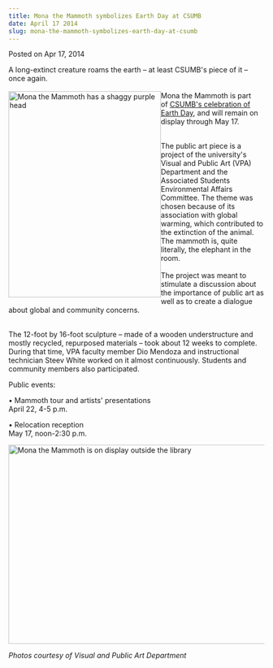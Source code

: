```yaml
---
title: Mona the Mammoth symbolizes Earth Day at CSUMB
date: April 17 2014
slug: mona-the-mammoth-symbolizes-earth-day-at-csumb
---
```





<span class="date">Posted on Apr 17, 2014    </span>
<p>A long-extinct creature roams the earth &#x2013; at least CSUMB&apos;s piece
of it &#x2013; once again.<br>
<br>
<img alt="Mona the Mammoth has a shaggy purple head" src="http://news.csumb.edu/sites/default/files/65/attachments/news/images/mammoth_headshot_for_web.jpg" style="float:left; width:300px; height:406px">Mona the Mammoth is
part of&#xA0;<a href="../14/csumb-goes-green-earth-day-events.html" rel="nofollow">CSUMB&apos;s celebration of Earth Day</a>, and will
remain on display through May 17.</img></br></br></p>
<p>The public art piece is a project of the university&apos;s Visual and
Public Art (VPA) Department and the Associated Students
Environmental Affairs Committee. The theme was chosen because of
its association with global warming, which contributed to the
extinction of the animal. The mammoth is, quite literally, the
elephant in the room.<br>
<br>
The project was meant to stimulate a discussion about the
importance of public art as well as to create a dialogue about
global and community concerns.</br></br></p>
<p>The 12-foot by 16-foot sculpture &#x2013; made of a wooden
understructure and mostly recycled, repurposed materials &#x2013; took
about 12 weeks to complete. During that time, VPA faculty member
Dio Mendoza and instructional technician Steev White worked on it
almost continuously. Students and community members also
participated.</p>
<p>Public events:</p>
<p>&#x2022; Mammoth tour and artists&apos; presentations<br>
April 22, 4-5 p.m.</br></p>
<p>&#x2022; Relocation reception<br>
May 17, noon-2:30 p.m.</br></p>
<p><img alt="Mona the Mammoth is on display outside the library" src="http://news.csumb.edu/sites/default/files/65/attachments/news/images/profile_shot_of_mona_for_web.jpg" style="width:550px; height:392px"/></p>
<p><em>Photos courtesy of Visual and Public Art Department</em></p>





